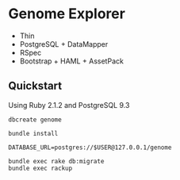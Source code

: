 # Genome Explorer

- Thin
- PostgreSQL + DataMapper
- RSpec
- Bootstrap + HAML + AssetPack

## Quickstart

Using Ruby 2.1.2 and PostgreSQL 9.3

```
dbcreate genome

bundle install

DATABASE_URL=postgres://$USER@127.0.0.1/genome

bundle exec rake db:migrate
bundle exec rackup
```
